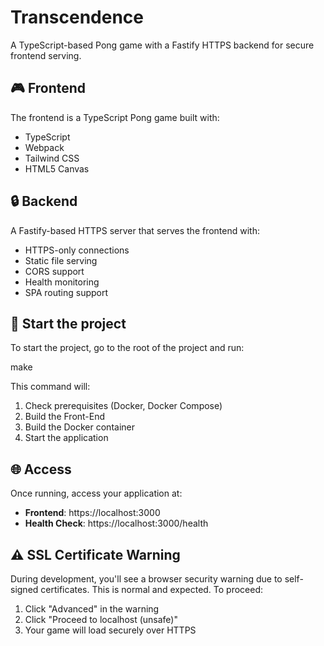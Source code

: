 # Transcendence

A TypeScript-based Pong game with a Fastify HTTPS backend for secure frontend serving.

## 🎮 Frontend

The frontend is a TypeScript Pong game built with:
- TypeScript
- Webpack
- Tailwind CSS
- HTML5 Canvas

## 🔒 Backend

A Fastify-based HTTPS server that serves the frontend with:
- HTTPS-only connections
- Static file serving
- CORS support
- Health monitoring
- SPA routing support

## 🚀 Start the project

To start the project, go to the root of the project and run:

make

This command will:
1. Check prerequisites (Docker, Docker Compose)
2. Build the Front-End
3. Build the Docker container
4. Start the application

## 🌐 Access

Once running, access your application at:
- **Frontend**: https://localhost:3000
- **Health Check**: https://localhost:3000/health

## ⚠️ SSL Certificate Warning

During development, you'll see a browser security warning due to self-signed certificates. This is normal and expected. To proceed:

1. Click "Advanced" in the warning
2. Click "Proceed to localhost (unsafe)"
3. Your game will load securely over HTTPS

